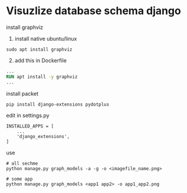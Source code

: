 # Visuzlize database schema django

install graphviz
1. install native ubuntu/linux
```
sudo apt install graphviz
```

2. add this in Dockerfile

```dockerfile
...
RUN apt install -y graphviz
...
```

install packet
```
pip install django-extensions pydotplus
```

edit in settings.py
```
INSTALLED_APPS = [ 
    ...
    'django_extensions',
]
```

use
```
# all sechme
python manage.py graph_models -a -g -o <imagefile_name.png>

# some app
python manage.py graph_models <app1 app2> -o app1_app2.png
```
